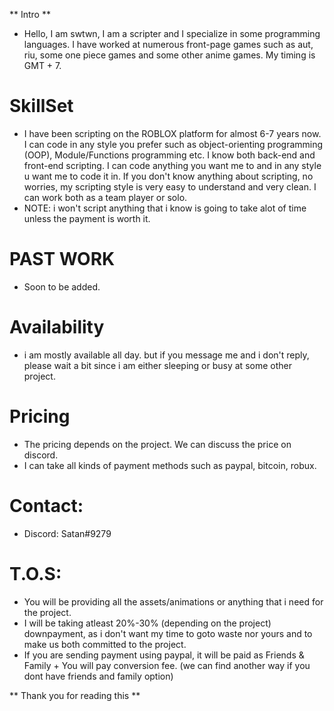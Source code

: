 ** Intro **
* Hello, I am swtwn, I am a scripter and I specialize in some programming languages. I have worked at numerous front-page games such as aut, riu, some one piece games and some other anime games. My timing is GMT + 7.

# SkillSet
* I have been scripting on the ROBLOX platform for almost 6-7 years now. I can code in any style you prefer such as object-orienting programming (OOP), Module/Functions programming etc. I know both back-end and front-end scripting. I can code anything you want me to and in any style u want me to code it in. If you don't know anything about scripting, no worries, my scripting style is very easy to understand and very clean. I can work both as a team player or solo.
* NOTE: i won't script anything that i know is going to take alot of time unless the payment is worth it.

# PAST WORK
* Soon to be added.

# Availability
* i am mostly available all day. but if you message me and i don't reply, please wait a bit since i am either sleeping or busy at some other project.

# Pricing
* The pricing depends on the project. We can discuss the price on discord.
* I can take all kinds of payment methods such as paypal, bitcoin, robux.

# Contact:
* Discord: Satan#9279

# T.O.S:
* You will be providing all the assets/animations or anything that i need for the project.
* I will be taking atleast 20%-30% (depending on the project) downpayment, as i don't want my time to goto waste nor yours and to make us both committed to the project.
* If you are sending payment using paypal, it will be paid as Friends & Family + You will pay conversion fee. (we can find another way if you dont have friends and family option)

** Thank you for reading this **
